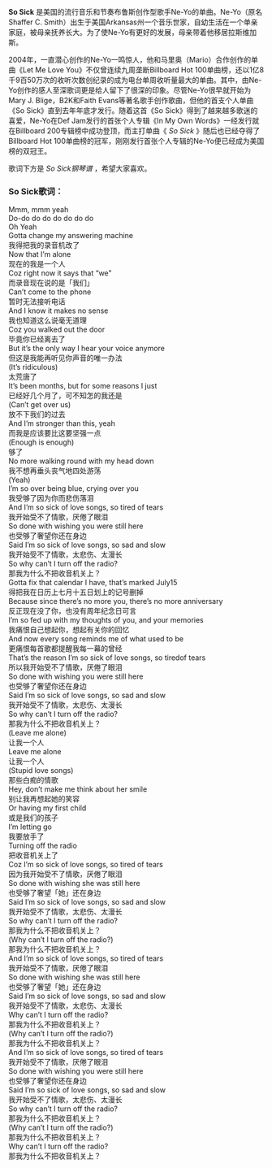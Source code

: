 

**So Sick** 是美国的流行音乐和节奏布鲁斯创作型歌手Ne-Yo的单曲。Ne-Yo（原名Shaffer C.
Smith）出生于美国Arkansas州一个音乐世家，自幼生活在一个单亲家庭，被母亲抚养长大。为了使Ne-Yo有更好的发展，母亲带着他移居拉斯维加斯。

  
2004年，一直潜心创作的Ne-Yo一鸣惊人，他和马里奥（Mario）合作创作的单曲《Let Me Love You》不仅曾连续九周垄断Billboard
Hot 100单曲榜，还以1亿8千9百50万次的收听次数创纪录的成为电台单周收听量最大的单曲。其中，由Ne-
Yo创作的感人至深歌词更是给人留下了很深的印象。尽管Ne-Yo很早就开始为Mary J. Blige，B2K和Faith
Evans等著名歌手创作歌曲，但他的首支个人单曲《So Sick》直到去年年底才发行。随着这首《So Sick》得到了越来越多歌迷的喜爱，Ne-Yo在Def
Jam发行的首张个人专辑《In My Own Words》一经发行就在Billboard 200专辑榜中成功登顶，而主打单曲《 _So Sick_
》随后也已经夺得了Billboard Hot 100单曲榜的冠军，刚刚发行首张个人专辑的Ne-Yo便已经成为美国榜的双冠王。

  
歌词下方是 _So Sick钢琴谱_ ，希望大家喜欢。

### So Sick歌词：

Mmm, mmm yeah  
Do-do do do do do do do  
Oh Yeah  
Gotta change my answering machine  
我得把我的录音机改了  
Now that I’m alone  
现在的我是一个人  
Coz right now it says that “we”  
而录音现在说的是「我们」  
Can’t come to the phone  
暂时无法接听电话  
And I know it makes no sense  
我也知道这么说毫无道理  
Coz you walked out the door  
毕竟你已经离去了  
But it’s the only way I hear your voice anymore  
但这是我能再听见你声音的唯一办法  
(It’s ridiculous)  
太荒唐了  
It’s been months, but for some reasons I just  
已经好几个月了，可不知怎的我还是  
(Can’t get over us)  
放不下我们的过去  
And I’m stronger than this, yeah  
而我是应该要比这要坚强一点  
(Enough is enough)  
够了  
No more walking round with my head down  
我不想再垂头丧气地四处游荡  
(Yeah)  
I’m so over being blue, crying over you  
我受够了因为你而悲伤落泪  
And I’m so sick of love songs, so tired of tears  
我开始受不了情歌，厌倦了眼泪  
So done with wishing you were still here  
也受够了奢望你还在身边  
Said I’m so sick of love songs, so sad and slow  
我开始受不了情歌，太悲伤、太漫长  
So why can’t I turn off the radio?  
那我为什么不把收音机关上？  
Gotta fix that calendar I have, that’s marked July15  
得把我在日历上七月十五日划上的记号删掉  
Because since there’s no more you, there’s no more anniversary  
反正现在没了你，也没有周年纪念日可言  
I’m so fed up with my thoughts of you, and your memories  
我痛恨自己想起你，想起有关你的回忆  
And now every song reminds me of what used to be  
更痛恨每首歌都提醒我每一幕的曾经  
That’s the reason I’m so sick of love songs, so tiredof tears  
所以我开始受不了情歌，厌倦了眼泪  
So done with wishing you were still here  
也受够了奢望你还在身边  
Said I’m so sick of love songs, so sad and slow  
我开始受不了情歌，太悲伤、太漫长  
So why can’t I turn off the radio?  
那我为什么不把收音机关上？  
(Leave me alone)  
让我一个人  
Leave me alone  
让我一个人  
(Stupid love songs)  
那些白痴的情歌  
Hey, don’t make me think about her smile  
别让我再想起她的笑容  
Or having my first child  
或是我们的孩子  
I’m letting go  
我要放手了  
Turning off the radio  
把收音机关上了  
Coz I’m so sick of love songs, so tired of tears  
因为我开始受不了情歌，厌倦了眼泪  
So done with wishing she was still here  
也受够了奢望「她」还在身边  
Said I’m so sick of love songs, so sad and slow  
我开始受不了情歌，太悲伤、太漫长  
So why can’t I turn off the radio?  
那我为什么不把收音机关上？  
(Why can’t I turn off the radio?)  
那我为什么不把收音机关上？  
And I’m so sick of love songs, so tired of tears  
我开始受不了情歌，厌倦了眼泪  
So done with wishing she was still here  
也受够了奢望「她」还在身边  
Said I’m so sick of love songs, so sad and slow  
我开始受不了情歌，太悲伤、太漫长  
Why can’t I turn off the radio?  
那我为什么不把收音机关上？  
(Why can’t I turn off the radio?)  
那我为什么不把收音机关上？  
And I’m so sick of love songs, so tired of tears  
我开始受不了情歌，厌倦了眼泪  
So done with wishing you were still here  
也受够了奢望你还在身边  
Said I’m so sick of love songs, so sad and slow  
我开始受不了情歌，太悲伤、太漫长  
So why can’t I turn off the radio?  
那我为什么不把收音机关上？  
(Why can’t I turn off the radio?)  
那我为什么不把收音机关上？  
Why can’t I turn off the radio?  
那我为什么不把收音机关上？

